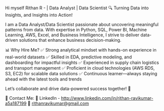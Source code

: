 Hi myself Rithan R   -  | Data Analyst | Data Scientist
🔍 Turning Data into Insights, and Insights into Action!

I am a Data Analyst/Data Scientist passionate about uncovering meaningful patterns from data. With expertise in Python, SQL, Power BI, Machine Learning, AWS, Excel, and Business Intelligence, I strive to deliver data-driven solutions that enhance business decision-making.

📊 Why Hire Me?
✅ Strong analytical mindset with hands-on experience in real-world datasets
✅ Skilled in EDA, predictive modeling, and dashboarding for impactful insights
✅ Experienced in supply chain logistics and transport management
✅ Proficient in cloud technologies (AWS RDS, S3, EC2) for scalable data solutions
✅ Continuous learner—always staying ahead with the latest tools and trends

Let’s collaborate and drive data-powered success together! 🚀

📩 Contact Me:
🔗 LinkedIn - http://www.linkedin.com/in/rithan-ravikumar-a5a187199
📧 rithanravikumar@gmail.com
